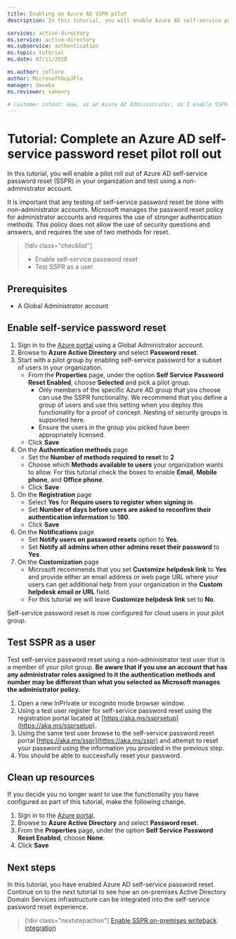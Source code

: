```yaml
---
title: Enabling an Azure AD SSPR pilot
description: In this tutorial, you will enable Azure AD self-service password reset for a pilot group of users

services: active-directory
ms.service: active-directory
ms.subservice: authentication
ms.topic: tutorial
ms.date: 07/11/2018

ms.author: joflore
author: MicrosoftGuyJFlo
manager: daveba
ms.reviewer: sahenry

# Customer intent: How, as an Azure AD Administrator, do I enable SSPR to complete a pilot roll out.
---
```

# Tutorial: Complete an Azure AD self-service password reset pilot roll out

In this tutorial, you will enable a pilot roll out of Azure AD self-service password reset (SSPR) in your organization and test using a non-administrator account.

It is important that any testing of self-service password reset be done with non-administrator accounts. Microsoft manages the password reset policy for administrator accounts and requires the use of stronger authentication methods. This policy does not allow the use of security questions and answers, and requires the use of two methods for reset.

> [!div class="checklist"]
> * Enable self-service password reset
> * Test SSPR as a user

## Prerequisites

* A Global Administrator account

## Enable self-service password reset

1. Sign in to the [Azure portal](https://portal.azure.com) using a Global Administrator account.
1. Browse to **Azure Active Directory** and select **Password reset**.
1. Start with a pilot group by enabling self-service password for a subset of users in your organization.
   * From the **Properties** page, under the option **Self Service Password Reset Enabled**, choose **Selected** and pick a pilot group.
      * Only members of the specific Azure AD group that you choose can use the SSPR functionality. We recommend that you define a group of users and use this setting when you deploy this functionality for a proof of concept. Nesting of security groups is supported here.
      * Ensure the users in the group you picked have been appropriately licensed.
   * Click **Save**
1. On the **Authentication methods** page
   * Set the **Number of methods required to reset** to **2**
   * Choose which **Methods available to users** your organization wants to allow. For this tutorial check the boxes to enable **Email**, **Mobile phone**, and **Office phone**.
   * Click **Save**
1. On the **Registration** page
   * Select **Yes** for **Require users to register when signing in**.
   * Set **Number of days before users are asked to reconfirm their authentication information** to **180**.
   * Click **Save**
1. On the **Notifications** page
   * Set **Notify users on password resets** option to **Yes**.
   * Set **Notify all admins when other admins reset their password** to **Yes**.
1. On the **Customization** page
   * Microsoft recommends that you set **Customize helpdesk link** to **Yes** and provide either an email address or web page URL where your users can get additional help from your organization in the **Custom helpdesk email or URL** field.
   * For this tutorial we will leave **Customize helpdesk link** set to **No**.

Self-service password reset is now configured for cloud users in your pilot group.

## Test SSPR as a user

Test self-service password reset using a non-administrator test user that is a member of your pilot group. **Be aware that if you use an account that has any administrator roles assigned to it the authentication methods and number may be different than what you selected as Microsoft manages the administrator policy.**

1. Open a new InPrivate or incognito mode browser window.
1. Using a test user register for self-service password reset using the registration portal located at [https://aka.ms/ssprsetup](https://aka.ms/ssprsetup).
1. Using the same test user browse to the self-service password reset portal [https://aka.ms/sspr](https://aka.ms/sspr) and attempt to reset your password using the information you provided in the previous step.
1. You should be able to successfully reset your password.

## Clean up resources

If you decide you no longer want to use the functionality you have configured as part of this tutorial, make the following change.

1. Sign in to the [Azure portal](https://portal.azure.com).
1. Browse to **Azure Active Directory** and select **Password reset**.
1. From the **Properties** page, under the option **Self Service Password Reset Enabled**, choose **None**.
1. Click **Save**

## Next steps

In this tutorial, you have enabled Azure AD self-service password reset. Continue on to the next tutorial to see how an on-premises Active Directory Domain Services infrastructure can be integrated into the self-service password reset experience.

> [!div class="nextstepaction"]
> [Enable SSPR on-premises writeback integration](tutorial-enable-writeback.md)
